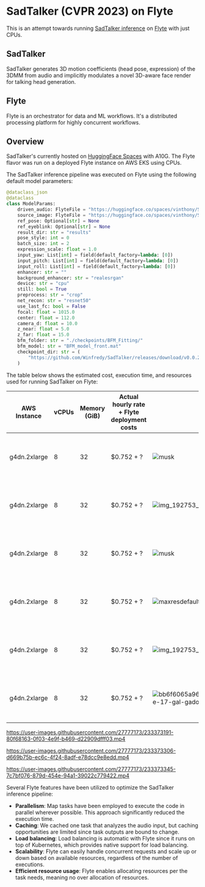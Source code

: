 # SadTalker (CVPR 2023) on Flyte

This is an attempt towards running [SadTalker inference](https://github.com/Winfredy/SadTalker) on [Flyte](https://github.com/flyteorg/flyte) with just CPUs.

## SadTalker
SadTalker generates 3D motion coefficients (head pose, expression) of the 3DMM from audio and implicitly modulates a novel 3D-aware face render for talking head generation.

## Flyte
Flyte is an orchestrator for data and ML workflows. It's a distributed processing platform for highly concurrent workflows.

## Overview
SadTalker's currently hosted on [HuggingFace Spaces](https://huggingface.co/spaces/vinthony/SadTalker) with A10G.
The Flyte flavor was run on a deployed Flyte instance on AWS EKS using CPUs.

The SadTalker inference pipeline was executed on Flyte using the following default model parameters:

```python
@dataclass_json
@dataclass
class ModelParams:
    driven_audio: FlyteFile = "https://huggingface.co/spaces/vinthony/SadTalker/raw/main/examples/driven_audio/bus_chinese.wav"
    source_image: FlyteFile = "https://huggingface.co/spaces/vinthony/SadTalker/raw/main/examples/source_image/full_body_2.png"
    ref_pose: Optional[str] = None
    ref_eyeblink: Optional[str] = None
    result_dir: str = "results"
    pose_style: int = 0
    batch_size: int = 2
    expression_scale: float = 1.0
    input_yaw: List[int] = field(default_factory=lambda: [0])
    input_pitch: List[int] = field(default_factory=lambda: [0])
    input_roll: List[int] = field(default_factory=lambda: [0])
    enhancer: str = ""
    background_enhancer: str = "realesrgan"
    device: str = "cpu"
    still: bool = True
    preprocess: str = "crop"
    net_recon: str = "resnet50"
    use_last_fc: bool = False
    focal: float = 1015.0
    center: float = 112.0
    camera_d: float = 10.0
    z_near: float = 5.0
    z_far: float = 15.0
    bfm_folder: str = "./checkpoints/BFM_Fitting/"
    bfm_model: str = "BFM_model_front.mat"
    checkpoint_dir: str = (
        "https://github.com/Winfredy/SadTalker/releases/download/v0.0.2"
    )
```

The table below shows the estimated cost, execution time, and resources used for running SadTalker on Flyte:

| AWS Instance | vCPUs | Memory (GiB) | Actual hourly rate + Flyte deployment costs | Image | Audio | Model Params | Execution time | Estimated cost |
| ------------ | ----- | ------------ | ------------------------------------------- | ----- | ----- | ------------ | -------------- | -------------- |
| g4dn.2xlarge | 8 | 32 | $0.752 + ? | ![musk](https://user-images.githubusercontent.com/27777173/233367190-ffed7947-06ec-4609-baad-742ede1327b2.jpg) | [![silky-radio-wave](https://user-images.githubusercontent.com/27777173/233053068-eebe0578-069e-49b2-8041-5bfe1ab915c4.png)](https://huggingface.co/spaces/vinthony/SadTalker/blob/main/examples/driven_audio/bus_chinese.wav) (3 sec) | Default args | 6m 43s [Flyte Demo Link](https://development.uniondemo.run/console/projects/flytesnacks/domains/development/executions/ax2lhdnvh4kxrczrnshq?duration=all) |  |
| g4dn.2xlarge | 8 | 32 | $0.752 + ? | ![img_192753_actorpriyankachopra](https://user-images.githubusercontent.com/27777173/233068635-afb950e4-1e04-45af-8e7b-5193a164f5ac.jpg) | [![silky-radio-wave](https://user-images.githubusercontent.com/27777173/233053068-eebe0578-069e-49b2-8041-5bfe1ab915c4.png)](https://huggingface.co/spaces/vinthony/SadTalker/blob/main/examples/driven_audio/chinese_news.wav) (8 sec) | Default args | 10m 39s [Flyte Demo Link](https://development.uniondemo.run/console/projects/flytesnacks/domains/development/executions/ajbrc7npzgjhmm6wczwj?duration=all) | |
| g4dn.2xlarge | 8 | 32 | $0.752 + ? | ![musk](https://user-images.githubusercontent.com/27777173/233367190-ffed7947-06ec-4609-baad-742ede1327b2.jpg) | [![silky-radio-wave](https://user-images.githubusercontent.com/27777173/233053068-eebe0578-069e-49b2-8041-5bfe1ab915c4.png)](https://huggingface.co/datasets/Samhita/SadTalkerData/resolve/main/ariana-grande-7-rings-official-video_23QmiYfu.wav) (1 min) | Still + Preprocess=Full | | |
| g4dn.2xlarge | 8 | 32 | $0.752 + ? | ![maxresdefault](https://user-images.githubusercontent.com/27777173/233065578-cd284886-a756-4323-a404-edcdd62b47b6.jpg) | [![silky-radio-wave](https://user-images.githubusercontent.com/27777173/233053068-eebe0578-069e-49b2-8041-5bfe1ab915c4.png)](https://huggingface.co/datasets/Samhita/SadTalkerData/resolve/main/ariana-grande-7-rings-official-video_23QmiYfu.wav) (1 min) | Still + Enhancer | | |
| g4dn.2xlarge | 8 | 32 | $0.752 + ? | ![img_192753_actorpriyankachopra](https://user-images.githubusercontent.com/27777173/233068635-afb950e4-1e04-45af-8e7b-5193a164f5ac.jpg) | [![silky-radio-wave](https://user-images.githubusercontent.com/27777173/233053068-eebe0578-069e-49b2-8041-5bfe1ab915c4.png)](https://huggingface.co/spaces/vinthony/SadTalker/blob/main/examples/driven_audio/chinese_news.wav) (8 sec) | Still + Enhancer + Preprocess=Full | 20m 41s [Flyte Demo Link](https://development.uniondemo.run/console/projects/flytesnacks/domains/development/executions/apcp6chj45sj7ph9jtz4?duration=all) | |
| g4dn.2xlarge | 8 | 32 | $0.752 + ? | ![bb6f6065a9676bda462b93f24fd790368e-17-gal-gadot rsquare w700](https://user-images.githubusercontent.com/27777173/233412184-a9061e02-9ebe-45bf-803f-5a35ca99902d.jpg) | [![silky-radio-wave](https://user-images.githubusercontent.com/27777173/233053068-eebe0578-069e-49b2-8041-5bfe1ab915c4.png)](https://huggingface.co/datasets/Samhita/SadTalkerData/resolve/main/g-eazy-halsey-him-i-mposacoza_PkdvghuB.mp3) (16 sec) | Enhancer + Preprocess=Full | | |



https://user-images.githubusercontent.com/27777173/233373191-80f68163-0f03-4e9f-b469-d22909dfff03.mp4



https://user-images.githubusercontent.com/27777173/233373306-d669b75b-ec6c-4f24-8adf-e78dcc9e8edd.mp4



https://user-images.githubusercontent.com/27777173/233373345-7c7bf076-879d-454e-94a1-39022c779422.mp4




Several Flyte features have been utilized to optimize the SadTalker inference pipeline:

- **Parallelism**: Map tasks have been employed to execute the code in parallel wherever possible. This approach significantly reduced the execution time.
- **Caching**: We cached one task that analyzes the audio input, but caching opportunities are limited since task outputs are bound to change.
- **Load balancing**: Load balancing is automatic with Flyte since it runs on top of Kubernetes, which provides native support for load balancing.
- **Scalability**: Flyte can easily handle concurrent requests and scale up or down based on available resources, regardless of the number of executions.
- **Efficient resource usage**: Flyte enables allocating resources per the task needs, meaning no over allocation of resources.
